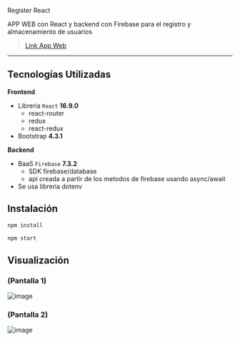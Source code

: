Register React

APP WEB con React y backend con Firebase para el registro y almacenamiento de usuarios

> [Link App Web](https://edixonalberto.github.io/register-react/)

---

## Tecnologías Utilizadas

**Frontend**
- Libreria `React` **16.9.0**
    + react-router
    + redux
    + react-redux
- Bootstrap **4.3.1**

**Backend**
- BaaS `Firebase` **7.3.2**
    + SDK firebase/database
    + api creada a partir de los metodos de firebase usando async/await
- Se usa libreria dotenv


## Instalación

```bash
npm install

npm start
```

## Visualización

### (Pantalla 1)
![image](./docs/pantalla1.png)

### (Pantalla 2)
![image](./docs/pantalla2.png)
